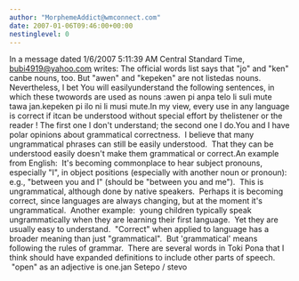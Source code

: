 ```yaml
---
author: "MorphemeAddict@wmconnect.com"
date: 2007-01-06T09:46:00+00:00
nestinglevel: 0
---
```

In a message dated 1/6/2007 5:11:39 AM Central Standard Time, [bubi4919@yahoo.com](mailto://bubi4919@yahoo.com) writes:
The official words list says that "jo" and "ken" canbe nouns, too. But "awen" and "kepeken" are not listedas nouns. Nevertheless, I bet You will easilyunderstand the following sentences, in which these twowords are used as nouns :awen pi anpa telo li suli mute tawa jan.kepeken pi ilo ni li musi mute.In my view, every use in any language is correct if itcan be understood without special effort by thelistener or the reader ! The first one I don't understand; the second one I do.You and I have polar opinions about grammatical correctness.  I believe that many ungrammatical phrases can still be easily understood.  That they can be understood easily doesn't make them grammatical or correct.An example from English:  It's becoming commonplace to hear subject pronouns, especially "I", in object positions (especially with another noun or pronoun): e.g., "between you and I" (should be "between you and me").  This is ungrammatical, although done by native speakers.  Perhaps it is becoming correct, since languages are always changing, but at the moment it's ungrammatical.  Another example:  young children typically speak ungrammatically when they are learning their first language.  Yet they are usually easy to understand.  "Correct" when applied to language has a broader meaning than just "grammatical".  But 'grammatical' means following the rules of grammar.  There are several words in Toki Pona that I think should have expanded definitions to include other parts of speech.  "open" as an adjective is one.jan Setepo / stevo
